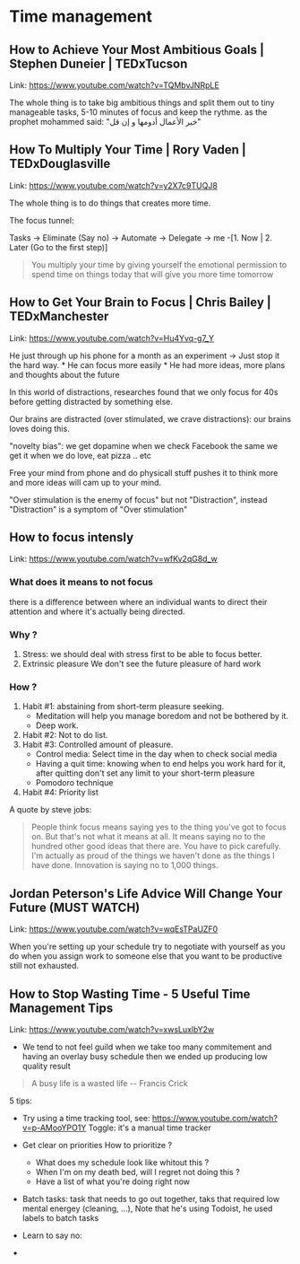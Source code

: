 # Time management

## How to Achieve Your Most Ambitious Goals | Stephen Duneier | TEDxTucson
Link: https://www.youtube.com/watch?v=TQMbvJNRpLE

The whole thing is to take big ambitious things and split them out to tiny manageable tasks,
5-10 minutes of focus and keep the rythme. as the prophet mohammed said: "خير الأعمال أدومها و إن قل"


## How To Multiply Your Time | Rory Vaden | TEDxDouglasville
Link: https://www.youtube.com/watch?v=y2X7c9TUQJ8

The whole thing is to do things that creates more time.

The focus tunnel:

Tasks -> Eliminate (Say no) -> Automate -> Delegate -> me -[1. Now | 2. Later (Go to the first step)]

> You multiply your time by giving yourself the emotional permission to spend time on things today that will give you more time tomorrow

## How to Get Your Brain to Focus | Chris Bailey | TEDxManchester
Link: https://www.youtube.com/watch?v=Hu4Yvq-g7_Y

He just through up his phone for a month as an experiment -> Just stop it the hard way.
    * He can focus more easily
    * He had more ideas, more plans and thoughts about the future

In this world of distractions, researches found that we only focus for 40s before getting distracted by something else.

Our brains are distracted (over stimulated, we crave distractions): our brains loves doing this. 

"novelty bias": we get dopamine when we check Facebook the same we get it when we do love, eat pizza .. etc

Free your mind from phone and do physicall stuff pushes it to think more and more ideas will cam up to your mind.

"Over stimulation is the enemy of focus" but not "Distraction", instead "Distraction" is a symptom of "Over stimulation"

## How to focus intensly
Link: https://www.youtube.com/watch?v=wfKv2qG8d_w

### What does it means to not focus
there is a difference between where an individual wants to direct their attention and where it's actually being directed.

### Why ?
1. Stress: we should deal with stress first to be able to focus better.
2. Extrinsic pleasure We don't see the future pleasure of hard work

### How ?
1. Habit #1: abstaining from short-term pleasure seeking.
   - Meditation will help you manage boredom and not be bothered by it.
   - Deep work.
2. Habit #2: Not to do list.
3. Habit #3: Controlled amount of pleasure.
   - Control media: Select time in the day when to check social media
   - Having a quit time: knowing when to end helps you work hard for it, after quitting don't set any limit to your short-term pleasure
   - Pomodoro technique
4. Habit #4: Priority list

A quote by steve jobs:
> People think focus means saying yes to the thing you've got to focus on. But that's not what it means at all. It means saying no to the hundred other good ideas that there are. You have to pick carefully. I'm actually as proud of the things we haven't done as the things I have done. Innovation is saying no to 1,000 things.

## Jordan Peterson's Life Advice Will Change Your Future (MUST WATCH)
Link: https://www.youtube.com/watch?v=wqEsTPaUZF0

When you're setting up your schedule try to negotiate with yourself as you do when you assign work to someone else that you want to be productive still not exhausted.


## How to Stop Wasting Time - 5 Useful Time Management Tips
Link: https://www.youtube.com/watch?v=xwsLuxlbY2w

- We tend to not feel guild when we take too many commitement and having an overlay busy schedule then we ended up producing low quality result
> A busy life is a wasted life -- Francis Crick

5 tips:
- Try using a time tracking tool, see: https://www.youtube.com/watch?v=p-AMooYPO1Y
  Toggle: it's a manual time tracker
- Get clear on priorities
  How to prioritize ?
    - What does my schedule look like whitout this ?
    - When I'm on my death bed, will I regret not doing this ?
    - Have a list of what you're doing right now
- Batch tasks: task that needs to go out together, taks that required low mental energey (cleaning, ...), Note that he's using Todoist, he used labels to batch tasks
- Learn to say no: 

- 
